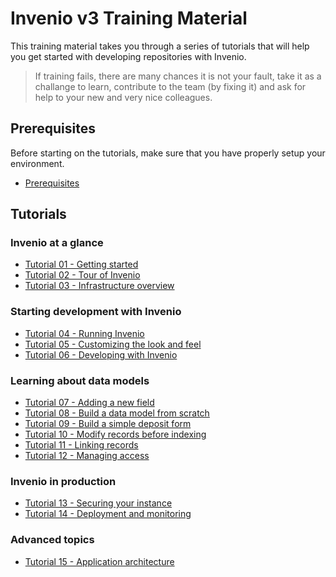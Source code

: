 # Invenio v3 Training Material

This training material takes you through a series of tutorials that will help
you get started with developing repositories with Invenio.

> If training fails, there are many chances it is not your fault, take it as 
a challange to learn, contribute to the team (by fixing it) and ask for help 
to your new and very nice colleagues.

## Prerequisites

Before starting on the tutorials, make sure that you have properly setup your
environment.

- [Prerequisites](00-prerequisites/)

## Tutorials

### Invenio at a glance

- [Tutorial 01 - Getting started](01-getting-started/)
- [Tutorial 02 - Tour of Invenio](02-invenio-tour/)
- [Tutorial 03 - Infrastructure overview](03-infrastructure-tour/)

### Starting development with Invenio

- [Tutorial 04 - Running Invenio](04-running-invenio/)
- [Tutorial 05 - Customizing the look and feel](05-customizing-invenio/)
- [Tutorial 06 - Developing with Invenio](06-developing-with-invenio/)

### Learning about data models

- [Tutorial 07 - Adding a new field](07-data-models-new-field/)
- [Tutorial 08 - Build a data model from scratch](08-data-models-from-scratch/)
- [Tutorial 09 - Build a simple deposit form](09-deposit-form/)
- [Tutorial 10 - Modify records before indexing](10-indexing-records/)
- [Tutorial 11 - Linking records](11-linking-records/)
- [Tutorial 12 - Managing access](12-managing-access/)

### Invenio in production

- [Tutorial 13 - Securing your instance](13-securing-your-instance/)
- [Tutorial 14 - Deployment and monitoring](14-deployment-monitoring/)

### Advanced topics

- [Tutorial 15 - Application architecture](15-application-architecture/)
